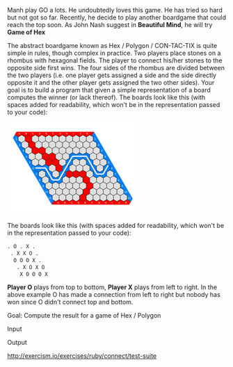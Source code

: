 Manh play GO a lots. He undoubtedly loves this game. He has tried so hard but not got so far. 
Recently,
 he decide to play another boardgame that could reach the top soon. As John Nash suggest in 
 <b>Beautiful Mind</b>, he will try <b>Game of Hex</b> 

The abstract boardgame known as Hex / Polygon / CON-TAC-TIX is quite simple in rules, though 
complex in practice. Two players place stones on a rhombus with hexagonal fields. The player to connect his/her stones to the opposite side first wins. The four sides of the rhombus are divided between the two players (i.e. one player gets assigned a side and the side directly opposite it and the other player gets assigned the two other sides). Your goal is to build a program that given a simple representation of a board computes the winner
 (or lack thereof). The boards look like this (with spaces added for readability, which won't be in the representation passed to your code):

![hex board](resources/hex_board.jpg)

The boards look like this (with spaces added for readability, which won't be in the representation passed to your code):

```
. O . X .
 . X X O .
  O O O X .
   . X O X O
    X O O O X

```
<b>Player O</b> plays from top to bottom, <b>Player X</b> plays from left to right. In the above 
example O 
has made a connection from left to right but nobody has won since O didn't connect top and bottom.


Goal: Compute the result for a game of Hex / Polygon

Input


Output



http://exercism.io/exercises/ruby/connect/test-suite



